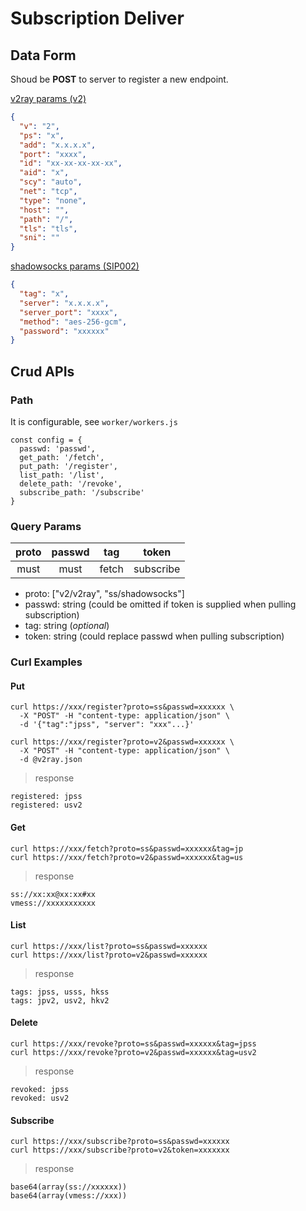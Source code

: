 # Subscription Deliver

## Data Form
Shoud be **POST** to server to register a new endpoint.

[v2ray params (v2)](https://github.com/2dust/v2rayN/wiki/%E5%88%86%E4%BA%AB%E9%93%BE%E6%8E%A5%E6%A0%BC%E5%BC%8F%E8%AF%B4%E6%98%8E(ver-2))
```json
{
  "v": "2",
  "ps": "x",
  "add": "x.x.x.x",
  "port": "xxxx",
  "id": "xx-xx-xx-xx-xx",
  "aid": "x",
  "scy": "auto",
  "net": "tcp",
  "type": "none",
  "host": "",
  "path": "/",
  "tls": "tls",
  "sni": ""
}
```
[shadowsocks params (SIP002)](https://shadowsocks.org/en/wiki/SIP002-URI-Scheme.html)
```json
{
  "tag": "x",
  "server": "x.x.x.x",
  "server_port": "xxxx",
  "method": "aes-256-gcm",
  "password": "xxxxxx"
}
```

## Crud APIs
### Path
It is configurable, see `worker/workers.js`
```shell
const config = {
  passwd: 'passwd',
  get_path: '/fetch',
  put_path: '/register',
  list_path: '/list',
  delete_path: '/revoke',
  subscribe_path: '/subscribe'
}
```

### Query Params
| proto | passwd | tag| token |
|:--:|:--:|:--:|:--:|
| must | must | fetch | subscribe |
- proto: ["v2/v2ray", "ss/shadowsocks"]
- passwd: string (could be omitted if token is supplied when pulling subscription)
- tag: string (*optional*)
- token: string (could replace passwd when pulling subscription)

### Curl Examples

#### Put
```shell
curl https://xxx/register?proto=ss&passwd=xxxxxx \
  -X "POST" -H "content-type: application/json" \
  -d '{"tag":"jpss", "server": "xxx"...}'

curl https://xxx/register?proto=v2&passwd=xxxxxx \
  -X "POST" -H "content-type: application/json" \
  -d @v2ray.json
```
> response
```shell
registered: jpss
registered: usv2
```

#### Get
```shell
curl https://xxx/fetch?proto=ss&passwd=xxxxxx&tag=jp
curl https://xxx/fetch?proto=v2&passwd=xxxxxx&tag=us
```
> response
```shell
ss://xx:xx@xx:xx#xx
vmess://xxxxxxxxxxx
```

#### List
```shell
curl https://xxx/list?proto=ss&passwd=xxxxxx
curl https://xxx/list?proto=v2&passwd=xxxxxx
```
> response
```shell
tags: jpss, usss, hkss
tags: jpv2, usv2, hkv2
```

#### Delete
```shell
curl https://xxx/revoke?proto=ss&passwd=xxxxxx&tag=jpss
curl https://xxx/revoke?proto=v2&passwd=xxxxxx&tag=usv2
```
> response
```shell
revoked: jpss
revoked: usv2
```

#### Subscribe
```shell
curl https://xxx/subscribe?proto=ss&passwd=xxxxxx
curl https://xxx/subscribe?proto=v2&token=xxxxxxx
```
>response
```shell
base64(array(ss://xxxxxx))
base64(array(vmess://xxx))
```
